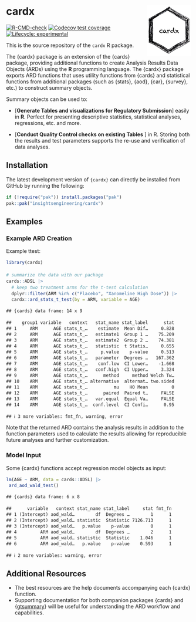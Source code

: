
# cardx <a href="https://insightsengineering.github.io/cardx"><img src="man/figures/logo.png" alt="cardx website" align="right" height="138"/></a>

[![R-CMD-check](https://github.com/insightsengineering/cardx/actions/workflows/R-CMD-check.yaml/badge.svg)](https://github.com/insightsengineering/cardx/actions/workflows/R-CMD-check.yaml)
[![Codecov test
coverage](https://codecov.io/gh/insightsengineering/cardx/branch/main/graph/badge.svg)](https://app.codecov.io/gh/insightsengineering/cardx?branch=main)
[![Lifecycle:
experimental](https://img.shields.io/badge/lifecycle-experimental-orange.svg)](https://lifecycle.r-lib.org/articles/stages.html#experimental)

This is the source repository of the `cardx` R package.

The {cardx} package is an extension of the {cards} package, providing
additional functions to create Analysis Results Data Objects (ARDs)
using the **R** programming language. The {cardx} package exports ARD
functions that uses utility functions from {cards} and statistical
functions from additional packages (such as {stats}, {aod}, {car},
{survey}, etc.) to construct summary objects.

Summary objects can be used to:

- \[**Generate Tables and visualizations for Regulatory Submission**\]
  easily in **R**. Perfect for presenting descriptive statistics,
  statistical analyses, regressions, etc. and more.

- \[**Conduct Quality Control checks on existing Tables** \] in R.
  Storing both the results and test parameters supports the re-use and
  verification of data analyses.

## Installation

The latest development version of `{cardx}` can directly be installed
from GitHub by running the following:

``` r
if (!require("pak")) install.packages("pak")
pak::pak("insightsengineering/cardx")
```

## Examples

### Example ARD Creation

Example ttest:

``` r
library(cardx)

# summarize the data with our package
cards::ADSL |> 
  # keep two treatment arms for the t-test calculation
  dplyr::filter(ARM %in% c("Placebo", "Xanomeline High Dose")) |> 
  cardx::ard_stats_t_test(by = ARM, variable = AGE)
```

    ## {cards} data frame: 14 x 9

    ##    group1 variable   context   stat_name stat_label      stat
    ## 1     ARM      AGE stats_t_…    estimate  Mean Dif…     0.828
    ## 2     ARM      AGE stats_t_…   estimate1  Group 1 …    75.209
    ## 3     ARM      AGE stats_t_…   estimate2  Group 2 …    74.381
    ## 4     ARM      AGE stats_t_…   statistic  t Statis…     0.655
    ## 5     ARM      AGE stats_t_…     p.value    p-value     0.513
    ## 6     ARM      AGE stats_t_…   parameter  Degrees …   167.362
    ## 7     ARM      AGE stats_t_…    conf.low  CI Lower…    -1.668
    ## 8     ARM      AGE stats_t_…   conf.high  CI Upper…     3.324
    ## 9     ARM      AGE stats_t_…      method     method Welch Tw…
    ## 10    ARM      AGE stats_t_… alternative  alternat… two.sided
    ## 11    ARM      AGE stats_t_…          mu    H0 Mean         0
    ## 12    ARM      AGE stats_t_…      paired  Paired t…     FALSE
    ## 13    ARM      AGE stats_t_…   var.equal  Equal Va…     FALSE
    ## 14    ARM      AGE stats_t_…  conf.level  CI Confi…      0.95

    ## ℹ 3 more variables: fmt_fn, warning, error

Note that the returned ARD contains the analysis results in addition to
the function parameters used to calculate the results allowing for
reproducible future analyses and further customization.

### Model Input

Some {cardx} functions accept regression model objects as input:

``` r
lm(AGE ~ ARM, data = cards::ADSL) |>
 ard_aod_wald_test()
```

    ## {cards} data frame: 6 x 8

    ##      variable   context stat_name stat_label     stat fmt_fn
    ## 1 (Intercept) aod_wald…        df  Degrees …        1      1
    ## 2 (Intercept) aod_wald… statistic  Statistic 7126.713      1
    ## 3 (Intercept) aod_wald…   p.value    p-value        0      1
    ## 4         ARM aod_wald…        df  Degrees …        2      1
    ## 5         ARM aod_wald… statistic  Statistic    1.046      1
    ## 6         ARM aod_wald…   p.value    p-value    0.593      1

    ## ℹ 2 more variables: warning, error

## Additional Resources

- The best resources are the help documents accompanying each {cardx}
  function.
- Supporting documentation for both companion packages {cards} and
  {[gtsummary](https://www.danieldsjoberg.com/gtsummary/index.html)}
  will be useful for understanding the ARD workflow and capabilities.

